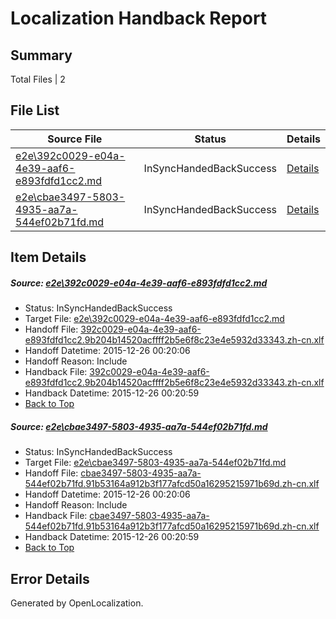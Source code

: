 # <a name='report-top'></a> Localization Handback Report

## Summary
 Total Files | 2

## File List
 Source File | Status | Details 
 ----------- | ------ | ------- 
 [e2e\392c0029-e04a-4e39-aaf6-e893fdfd1cc2.md](https://github.com/OpenLocalizationTest/oltest/blob/74f32e16b7c82876b0a1fae35d23cdb225416f40/e2e/392c0029-e04a-4e39-aaf6-e893fdfd1cc2.md) | InSyncHandedBackSuccess | [Details](#cb1aae9ae4e7df0d35edfb82ab7a50ab47728ab81)
 [e2e\cbae3497-5803-4935-aa7a-544ef02b71fd.md](https://github.com/OpenLocalizationTest/oltest/blob/74f32e16b7c82876b0a1fae35d23cdb225416f40/e2e/cbae3497-5803-4935-aa7a-544ef02b71fd.md) | InSyncHandedBackSuccess | [Details](#24f1729558d60760186754d3f1c0624b3ce8a6fc2)

## Item Details
##### <a name='cb1aae9ae4e7df0d35edfb82ab7a50ab47728ab81'></a> Source: [e2e\392c0029-e04a-4e39-aaf6-e893fdfd1cc2.md](https://github.com/OpenLocalizationTest/oltest/blob/74f32e16b7c82876b0a1fae35d23cdb225416f40/e2e/392c0029-e04a-4e39-aaf6-e893fdfd1cc2.md)
* Status: InSyncHandedBackSuccess
* Target File: [e2e\392c0029-e04a-4e39-aaf6-e893fdfd1cc2.md](https://github.com/OpenLocalizationTestOrg/oltest.zh-cn/blob/7090910671383e250021f3f4cd03f1788b9603a5/e2e/392c0029-e04a-4e39-aaf6-e893fdfd1cc2.md)
* Handoff File: [392c0029-e04a-4e39-aaf6-e893fdfd1cc2.9b204b14520acffff2b5e6f8c23e4e5932d33343.zh-cn.xlf](https://github.com/OpenLocalizationTestOrg/olhandoff/blob/e201aaecbbb0faecde4a0bce6d55c572c653bed7/ol-handoff/OpenLocalizationTestOrg/oltest.zh-cn/qimu/392c0029-e04a-4e39-aaf6-e893fdfd1cc2.9b204b14520acffff2b5e6f8c23e4e5932d33343.zh-cn.xlf)
* Handoff Datetime: 2015-12-26 00:20:06
* Handoff Reason: Include
* Handback File: [392c0029-e04a-4e39-aaf6-e893fdfd1cc2.9b204b14520acffff2b5e6f8c23e4e5932d33343.zh-cn.xlf](https://github.com/OpenLocalizationTestOrg/olhandback/blob/65c9ad834ab299e9e82f323cb6462a9cc9323bcb/ol-handback/OpenLocalizationTestOrg/oltest.zh-cn/qimu/392c0029-e04a-4e39-aaf6-e893fdfd1cc2.9b204b14520acffff2b5e6f8c23e4e5932d33343.zh-cn.xlf)
* Handback Datetime: 2015-12-26 00:20:59
* [Back to Top](#report-top)

##### <a name='24f1729558d60760186754d3f1c0624b3ce8a6fc2'></a> Source: [e2e\cbae3497-5803-4935-aa7a-544ef02b71fd.md](https://github.com/OpenLocalizationTest/oltest/blob/74f32e16b7c82876b0a1fae35d23cdb225416f40/e2e/cbae3497-5803-4935-aa7a-544ef02b71fd.md)
* Status: InSyncHandedBackSuccess
* Target File: [e2e\cbae3497-5803-4935-aa7a-544ef02b71fd.md](https://github.com/OpenLocalizationTestOrg/oltest.zh-cn/blob/7090910671383e250021f3f4cd03f1788b9603a5/e2e/cbae3497-5803-4935-aa7a-544ef02b71fd.md)
* Handoff File: [cbae3497-5803-4935-aa7a-544ef02b71fd.91b53164a912b3f177afcd50a16295215971b69d.zh-cn.xlf](https://github.com/OpenLocalizationTestOrg/olhandoff/blob/e201aaecbbb0faecde4a0bce6d55c572c653bed7/ol-handoff/OpenLocalizationTestOrg/oltest.zh-cn/qimu/cbae3497-5803-4935-aa7a-544ef02b71fd.91b53164a912b3f177afcd50a16295215971b69d.zh-cn.xlf)
* Handoff Datetime: 2015-12-26 00:20:06
* Handoff Reason: Include
* Handback File: [cbae3497-5803-4935-aa7a-544ef02b71fd.91b53164a912b3f177afcd50a16295215971b69d.zh-cn.xlf](https://github.com/OpenLocalizationTestOrg/olhandback/blob/65c9ad834ab299e9e82f323cb6462a9cc9323bcb/ol-handback/OpenLocalizationTestOrg/oltest.zh-cn/qimu/cbae3497-5803-4935-aa7a-544ef02b71fd.91b53164a912b3f177afcd50a16295215971b69d.zh-cn.xlf)
* Handback Datetime: 2015-12-26 00:20:59
* [Back to Top](#report-top)


## Error Details

Generated by OpenLocalization.
